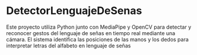 # DetectorLenguajeDeSenas
Este proyecto utiliza Python junto con MediaPipe y OpenCV para detectar y reconocer gestos del lenguaje de señas en tiempo real mediante una cámara. El sistema identifica las posiciones de las manos y los dedos para interpretar letras del alfabeto en lenguaje de señas
